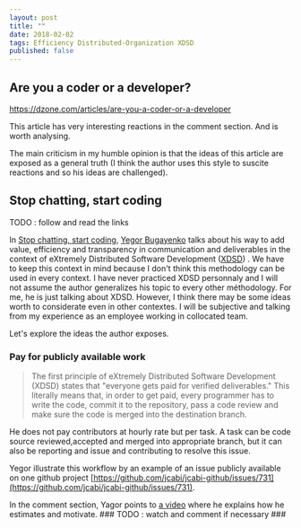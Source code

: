 ```yaml
---
layout: post
title: ""
date: 2018-02-02
tags: Efficiency Distributed-Organization XDSD
published: false
---
```


## Are you a coder or a developer?

https://dzone.com/articles/are-you-a-coder-or-a-developer

This article has very interesting reactions in the comment section. And is worth analysing.

The main criticism in my humble opinion is that the ideas of this article are exposed as a general truth (I think the author uses
this style to suscite reactions and so his ideas are challenged).

## Stop chatting, start coding

TODO : follow and read the links 

In [Stop chatting, start coding](http://www.yegor256.com/2014/10/07/stop-chatting-start-coding.html), 
[Yegor Bugayenko](https://disqus.com/by/yegor256/) talks about his way to add value, efficiency and transparency 
in communication and deliverables in the context of eXtremely Distributed Software Development ([XDSD](http://www.xdsd.org/)) . 
We have to keep this context in mind because I don't think this methodology can be used in every context. I have never practiced 
XDSD personnaly and I will not assume the author generalizes his topic to every other méthodology. For me, he is just talking about XDSD.
However, I think there may be some ideas worth to considerate even in other contextes. I will be subjective and talking from my experience 
as an employee working in collocated team.

Let's explore the ideas the author exposes.

### Pay for publicly available work

> The first principle of eXtremely Distributed Software Development (XDSD) states that "everyone gets paid for verified deliverables." 
> This literally means that, in order to get paid, every programmer has to write the code, commit it to the repository, pass a code 
> review and make sure the code is merged into the destination branch.

He does not pay contributors at hourly rate but per task. A task can be code 
source reviewed,accepted and merged into appropriate branch, but it can also be reporting and issue and contributing 
to resolve this issue.

Yegor illustrate this workflow by an example of an issue publicly available on one github project [https://github.com/jcabi/jcabi-github/issues/731](https://github.com/jcabi/jcabi-github/issues/731).

In the comment section, Yagor points to [a video](https://www.youtube.com/watch?v=7EytYc7K5JA) where he explains how he estimates 
and motivate. ### TODO : watch and comment if necessary ###


